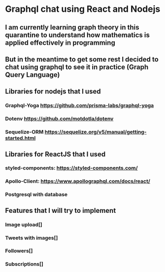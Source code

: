 # Graphql chat using React and Nodejs

## I am currently learning graph theory in this quarantine to understand how mathematics is applied effectively in programming

## But in the meantime to get some rest I decided to chat using graphql to see it in practice (Graph Query Language)

## Libraries for nodejs that I used

### Graphql-Yoga https://github.com/prisma-labs/graphql-yoga
### Dotenv https://github.com/motdotla/dotenv
### Sequelize-ORM https://sequelize.org/v5/manual/getting-started.html

## Libraries for ReactJS that I used

### styled-components: https://styled-components.com/
### Apollo-Client: https://www.apollographql.com/docs/react/

### Postgresql with database

## Features that I will try to implement

### Image upload[]
### Tweets with images[]
### Followers[]
### Subscriptions[]

